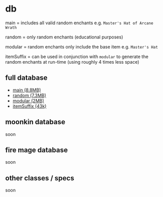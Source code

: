 # db

main = includes all valid random enchants e.g. `Master's Hat of Arcane Wrath`

random = only random enchants (educational purposes)

modular = random enchants only include the base item e.g. `Master's Hat`

itemSuffix = can be used in conjunction with `modular` to generate the random enchants at run-time (using roughly 4 times less space) 

## full database

- [main (8.8MB)](https://ultrabis.github.io/db/full/item.json)
- [random (7.3MB)](https://ultrabis.github.io/db/full/item-random.json)
- [modular (2MB)](https://ultrabis.github.io/db/full/item-modular.json)
- [itemSuffix (43k)](https://ultrabis.github.io/db/full/itemSuffix.json)

## moonkin database

soon

## fire mage database

soon

## other classes / specs

soon


